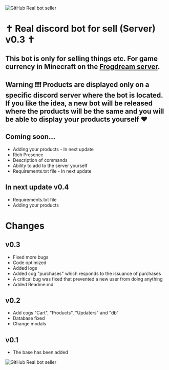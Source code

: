 ![GitHub Real bot seller](https://cdn.discordapp.com/attachments/1226424309514240000/1250076359959777352/github.png?ex=66699fd5&is=66684e55&hm=ea77b125e8d079375762aaf047889d00b5b94acfeb273e66c8b2c6fd0577982f&)
# ✝ Real discord bot for sell (Server) v0.3 ✝
## This bot is only for selling things etc. For game currency in Minecraft on the [Frogdream server](https://discord.gg/frogdream-999660962598625300).
## Warning ❗❗❗ Products are displayed only on a specific discord server where the bot is located. If you like the idea, a new bot will be released where the products will be the same and you will be able to display your products yourself ❤
## Coming soon...
 - Adding your products - In next update
 - Rich Presence
 - Description of commands
 - Ability to add to the server yourself
 - Requirements.txt file - In next update

## In next update v0.4

 - Requirements.txt file
 - Adding your products
 # Changes
## v0.3
- Fixed more bugs
- Code optimized
- Added logs
- Added cog "purchases" which responds to the issuance of purchases
- A critical bug was fixed that prevented a new user from doing anything
- Added Readme.md
## v0.2
 - Add cogs "Cart", "Products", "Updaters" and "db"
 - Database fixed
 - Change modals
## v0.1
 - The base has been added
 
![GitHub Real bot seller](https://cdn.discordapp.com/attachments/1226424309514240000/1250076964333686835/banner.png?ex=6669a065&is=66684ee5&hm=bdfb30cd17739280cd5f95c5e443a14b99fbea1f30be5feb4f6ff2590716fef9&)